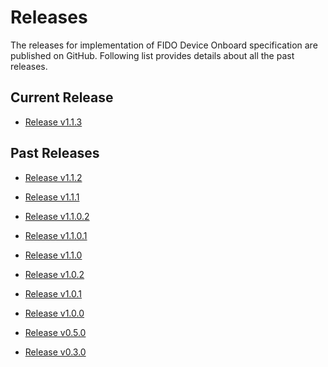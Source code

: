 # Releases

The releases for implementation of FIDO Device Onboard specification are published on GitHub.
Following list provides details about all the past releases.

## Current Release

* [Release v1.1.3](https://github.com/secure-device-onboard/release-fidoiot/releases/v1.1.3)

## Past Releases

* [Release v1.1.2](https://github.com/secure-device-onboard/release-fidoiot/releases/v1.1.2)


* [Release v1.1.1](https://github.com/secure-device-onboard/release-fidoiot/releases/v1.1.1)

* [Release v1.1.0.2](https://github.com/secure-device-onboard/release-fidoiot/releases/v1.1.0.2)

* [Release v1.1.0.1](https://github.com/secure-device-onboard/release-fidoiot/releases/v1.1.0.1)

* [Release v1.1.0](https://github.com/secure-device-onboard/release-fidoiot/releases/v1.1.0)

* [Release v1.0.2](https://github.com/secure-device-onboard/release-fidoiot/releases/v1.0.2)

* [Release v1.0.1](https://github.com/secure-device-onboard/release-fidoiot/releases/v1.0.1)

* [Release v1.0.0](https://github.com/secure-device-onboard/release-fidoiot/releases/v1.0.0)

* [Release v0.5.0](https://github.com/secure-device-onboard/release-fidoiot/releases/v0.5.0)

* [Release v0.3.0](https://github.com/secure-device-onboard/release-fidoiot/releases/v0.3.0)
